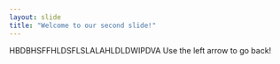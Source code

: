 ```yaml
---
layout: slide
title: "Welcome to our second slide!"
---
```

HBDBHSFFHLDSFLSLALAHLDLDWIPDVA
Use the left arrow to go back!
